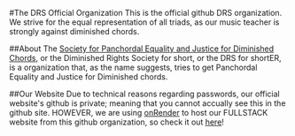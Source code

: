 #The DRS Official Organization 
This is the official github DRS organization.
We strive for the equal representation of all triads, as our music teacher is strongly against diminished chords.

##About
The [Society for Panchordal Equality and Justice for Diminished Chords](https://diminished-rights.onrender.com), or the Diminished Rights Society for short, or the DRS for shortER, is a organization that, as the name suggests, tries to get Panchordal Equality and Justice for Diminished chords.

##Our Website
Due to technical reasons regarding passwords, our official website's github is private; meaning that you cannot accually see this in the github site.
HOWEVER, we are using [onRender](https://dashboard.render.com) to host our FULLSTACK website from this github organization, so check it out [here](https://diminished-rights.onrender.com)!

<!--

**Here are some ideas to get you started:**

🙋‍♀️ A short introduction - what is your organization all about?
🌈 Contribution guidelines - how can the community get involved?
👩‍💻 Useful resources - where can the community find your docs? Is there anything else the community should know?
🍿 Fun facts - what does your team eat for breakfast?
🧙 Remember, you can do mighty things with the power of [Markdown](https://docs.github.com/github/writing-on-github/getting-started-with-writing-and-formatting-on-github/basic-writing-and-formatting-syntax)
-->
